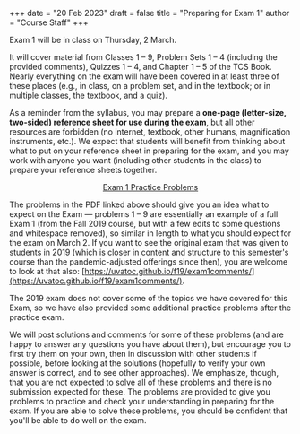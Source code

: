 +++
date = "20 Feb 2023"
draft = false
title = "Preparing for Exam 1"
author = "Course Staff"
+++

Exam 1 will be in class on Thursday, 2 March.

It will cover material from Classes 1 &ndash; 9, Problem Sets 1
&ndash; 4 (including the provided comments), Quizzes 1 &ndash; 4, and
Chapter 1 &ndash; 5 of the TCS Book. Nearly everything on the exam
will have been covered in at least three of these places (e.g., in
class, on a problem set, and in the textbook; or in multiple classes,
the textbook, and a quiz).

As a reminder from the syllabus, you may prepare a **one-page
(letter-size, two-sided) reference sheet for use during the exam**,
but all other resources are forbidden (no internet, textbook, other
humans, magnification instruments, etc.). We expect that students will
benefit from thinking about what to put on your reference sheet in
preparing for the exam, and you may work with anyone you want
(including other students in the class) to prepare your reference
sheets together.

<center>

[Exam 1 Practice Problems](/docs/exam1practice.pdf)
</center>

The problems in the PDF linked above should give you an idea what to
expect on the Exam &mdash; problems 1 &ndash; 9 are essentially an
example of a full Exam 1 (from the Fall 2019 course, but with a few
edits to some questions and whitespace removed), so similar in length
to what you should expect for the exam on March 2. If you want to see
the original exam that was given to students in 2019 (which is closer
in content and structure to this semester's course than the
pandemic-adjusted offerings since then), you are welcome to look at
that also:
[https://uvatoc.github.io/f19/exam1comments/](https://uvatoc.github.io/f19/exam1comments/).

The 2019 exam does not cover some of the topics we have covered for
this Exam, so we have also provided some additional practice problems
after the practice exam.

We will post solutions and comments for some of these problems (and
are happy to answer any questions you have about them), but encourage
you to first try them on your own, then in discussion with other
students if possible, before looking at the solutions (hopefully to
verify your own answer is correct, and to see other approaches). We
emphasize, though, that you are not expected to solve all of these
problems and there is no submission expected for these. The problems
are provided to give you problems to practice and check your
understanding in preparing for the exam. If you are able to solve
these problems, you should be confident that you'll be able to do well
on the exam.
